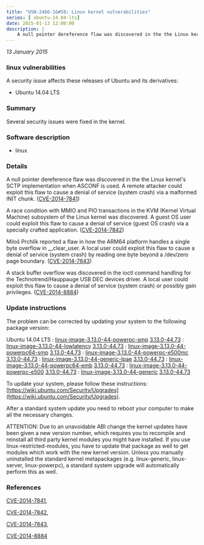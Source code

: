 ```yaml
---
title: "USN-2466-1&#58; Linux kernel vulnerabilities"
series: [ ubuntu-14.04-lts]
date: 2015-01-13 12:00:00
description: |
    A null pointer dereference flaw was discovered in the the Linux kernel&#39;s SCTP implementation when ASCONF is used. A remote attacker could exploit this flaw to cause a denial of service (system crash) via a malformed INIT chunk. ([CVE-2014-7841](http://people.ubuntu.com/~ubuntu-security/cve/CVE-2014-7841))
--- 
```

 
 

*13 January 2015*

### linux vulnerabilities

A security issue affects these releases of Ubuntu and its derivatives:

* Ubuntu 14.04 LTS

### Summary

Several security issues were fixed in the kernel. 

### Software description

* linux 

### Details

A null pointer dereference flaw was discovered in the the Linux kernel&#39;s SCTP implementation when ASCONF is used. A remote attacker could exploit this flaw to cause a denial of service (system crash) via a malformed INIT chunk. ([CVE-2014-7841](http://people.ubuntu.com/~ubuntu-security/cve/CVE-2014-7841))

A race condition with MMIO and PIO transactions in the KVM (Kernel Virtual Machine) subsystem of the Linux kernel was discovered. A guest OS user could exploit this flaw to cause a denial of service (guest OS crash) via a specially crafted application. ([CVE-2014-7842](http://people.ubuntu.com/~ubuntu-security/cve/CVE-2014-7842))

Miloš Prchlík reported a flaw in how the ARM64 platform handles a single byte overflow in __clear_user. A local user could exploit this flaw to cause a denial of service (system crash) by reading one byte beyond a /dev/zero page boundary. ([CVE-2014-7843](http://people.ubuntu.com/~ubuntu-security/cve/CVE-2014-7843))

A stack buffer overflow was discovered in the ioctl command handling for the Technotrend/Hauppauge USB DEC devices driver. A local user could exploit this flaw to cause a denial of service (system crash) or possibly gain privileges. ([CVE-2014-8884](http://people.ubuntu.com/~ubuntu-security/cve/CVE-2014-8884)) 

### Update instructions

The problem can be corrected by updating your system to the following package version:

Ubuntu 14.04 LTS
 : [linux-image-3.13.0-44-powerpc-smp](https://launchpad.net/ubuntu/+source/linux) <span> [3.13.0-44.73](https://launchpad.net/ubuntu/+source/linux/3.13.0-44.73) </span> 
 : [linux-image-3.13.0-44-lowlatency](https://launchpad.net/ubuntu/+source/linux) <span> [3.13.0-44.73](https://launchpad.net/ubuntu/+source/linux/3.13.0-44.73) </span> 
 : [linux-image-3.13.0-44-powerpc64-smp](https://launchpad.net/ubuntu/+source/linux) <span> [3.13.0-44.73](https://launchpad.net/ubuntu/+source/linux/3.13.0-44.73) </span> 
 : [linux-image-3.13.0-44-powerpc-e500mc](https://launchpad.net/ubuntu/+source/linux) <span> [3.13.0-44.73](https://launchpad.net/ubuntu/+source/linux/3.13.0-44.73) </span> 
 : [linux-image-3.13.0-44-generic-lpae](https://launchpad.net/ubuntu/+source/linux) <span> [3.13.0-44.73](https://launchpad.net/ubuntu/+source/linux/3.13.0-44.73) </span> 
 : [linux-image-3.13.0-44-powerpc64-emb](https://launchpad.net/ubuntu/+source/linux) <span> [3.13.0-44.73](https://launchpad.net/ubuntu/+source/linux/3.13.0-44.73) </span> 
 : [linux-image-3.13.0-44-powerpc-e500](https://launchpad.net/ubuntu/+source/linux) <span> [3.13.0-44.73](https://launchpad.net/ubuntu/+source/linux/3.13.0-44.73) </span> 
 : [linux-image-3.13.0-44-generic](https://launchpad.net/ubuntu/+source/linux) <span> [3.13.0-44.73](https://launchpad.net/ubuntu/+source/linux/3.13.0-44.73) </span> 

To update your system, please follow these instructions: [https://wiki.ubuntu.com/Security/Upgrades](https://wiki.ubuntu.com/Security/Upgrades).

After a standard system update you need to reboot your computer to make all the necessary changes.

ATTENTION: Due to an unavoidable ABI change the kernel updates have been given a new version number, which requires you to recompile and reinstall all third party kernel modules you might have installed. If you use linux-restricted-modules, you have to update that package as well to get modules which work with the new kernel version. Unless you manually uninstalled the standard kernel metapackages (e.g. linux-generic, linux-server, linux-powerpc), a standard system upgrade will automatically perform this as well. 

### References

 
 [CVE-2014-7841](http://people.ubuntu.com/~ubuntu-security/cve/CVE-2014-7841), 

 [CVE-2014-7842](http://people.ubuntu.com/~ubuntu-security/cve/CVE-2014-7842), 

 [CVE-2014-7843](http://people.ubuntu.com/~ubuntu-security/cve/CVE-2014-7843), 

 [CVE-2014-8884](http://people.ubuntu.com/~ubuntu-security/cve/CVE-2014-8884)
 

